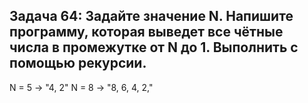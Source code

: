## Задача 64: Задайте значение N. Напишите программу, которая выведет все чётные числа в промежутке от N до 1. Выполнить с помощью рекурсии.

N = 5 -> "4, 2"
N = 8 -> "8, 6, 4, 2,"